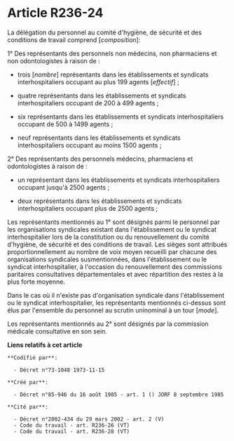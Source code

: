 # Article R236-24

La délégation du personnel au comité d'hygiène, de sécurité et des conditions de travail comprend [*composition*]:

1° Des représentants des personnels non médecins, non pharmaciens et non odontologistes à raison de :

- trois [*nombre*] représentants dans les établissements et syndicats interhospitaliers occupant au plus 199 agents
[*effectif*] ;

- quatre représentants dans les établissements et syndicats interhospitaliers occupant de 200 à 499 agents ;

- six représentants dans les établissements et syndicats interhospitaliers occupant de 500 à 1499 agents ;

- neuf représentants dans les établissements et syndicats interhospitaliers occupant au moins 1500 agents ;

2° Des représentants des personnels médecins, pharmaciens et odontologistes à raison de :

- un représentant dans les établissements et syndicats interhospitaliers occupant jusqu'à 2500 agents ;

- deux représentants dans les établissements et syndicats interhospitaliers occupant plus de 2500 agents ;

Les représentants mentionnés au 1° sont désignés parmi le personnel par les organisations syndicales existant dans
l'établissement ou le syndicat interhospitalier lors de la constitution ou du renouvellement du comité d'hygiène, de sécurité
et des conditions de travail. Les sièges sont attribués proportionnellement au nombre de voix moyen recueilli par chacune des
organisations syndicales susmentionnées, dans l'établissement ou le syndicat interhospitalier, à l'occasion du renouvellement
des commissions paritaires consultatives départementales et avec répartition des restes à la plus forte moyenne.

Dans le cas où il n'existe pas d'organisation syndicale dans l'établissement ou le syndicat interhospitalier, les
représentants mentionnés ci-dessus sont élus par l'ensemble du personnel au scrutin uninominal à un tour [*mode*].

Les représentants mentionnés au 2° sont désignés par la commission médicale consultative en son sein.

**Liens relatifs à cet article**

	**Codifié par**:

	  - Décret n°73-1048 1973-11-15

	**Créé par**:

	  - Décret n°85-946 du 16 août 1985 - art. 1 () JORF 8 septembre 1985

	**Cité par**:

	  - Décret n°2002-434 du 29 mars 2002 - art. 2 (V)
	  - Code du travail - art. R236-26 (VT)
	  - Code du travail - art. R236-28 (VT)
